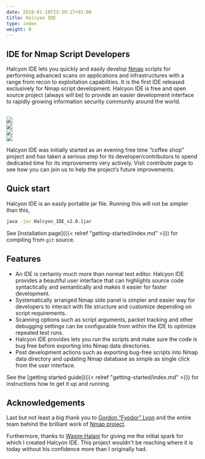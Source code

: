 ```yaml
---
date: 2018-01-10T23:39:17+01:00
title: Halcyon IDE 
type: index
weight: 0
---
```


## IDE for Nmap Script Developers

Halcyon IDE lets you quickly and easily develop [Nmap](https://nmap.org/) scripts for performing advanced scans on applications and infrastructures with a range from recon to exploitation capabilities. It is the first IDE released exclusively for Nmap script development. Halcyon IDE is free and open source project (always will be) to provide an easier development interface to rapidly growing information security community around the world. <br><br>

<div class="slider">
  <div><img src="/images/HalcyonIDE_Screen1.png"></div>
  <div><img src="/images/HalcyonIDE_Screen2.png"></div>
  <div><img src="/images/HalcyonIDE_Screen3.png"></div>
  <div><img src="/images/HalcyonIDE_Screen4.png"></div>
</div>
 

Halcyon IDE was initially started as an evening free time “coffee shop” project and has taken a serious step for its developer/contributors to spend dedicated time for its improvements very actively. Visit contribute page to see how you can join us to help the project’s future improvements.   



## Quick start

Halcyon IDE is an easily portable jar file. Running this will not be simpler than this,
```sh 
java -jar Halcyon_IDE_v2.0.1jar
```

See [installation page]({{< relref "getting-started/index.md" >}}) for compiling from `git` source.  

 

## Features

-	An IDE is certainly much more than normal text editor. Halcyon IDE provides a beautiful user interface that can highlights source code syntactically and semantically and makes it easier for faster development. 
-	Systematically arranged Nmap side panel is simpler and easier way for developers to interact with file structure and customize depending on script requirements. 
-	Scanning options such as script arguments, packet tracking and other debugging settings can be configurable from within the IDE to optimize repeated test runs.
-	Halcyon IDE provides lets you run the scripts and make sure the code is bug free before exporting into Nmap data directories. 
-	Post development actions such as exporting bug-free scripts into Nmap data directory and updating Nmap database as simple as single click from the user interface. 


See the [getting started guide]({{< relref "getting-started/index.md" >}}) for instructions how to get it up and running.

## Acknowledgements

Last but not least a big thank you to [Gordon “Fyodor” Lyon](mailto:fyodor@nmap.org) and the entire team behind the brilliant work of [Nmap project](https://nmap.org/). 

Furthermore, thanks to [Wasim Halani](https://twitter.com/washalsec) for giving me the initial spark for which I created Halcyon IDE. This project wouldn't be reaching where it is today without his confidence more than I originally had.
